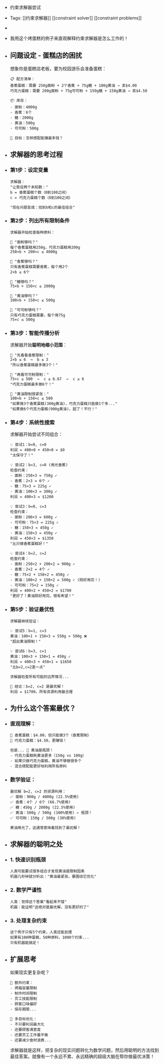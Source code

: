 - 约束求解器尝试
- Tags: [[约束求解器]] [[constraint solver]] [[constraint problems]]
-
- 我用这个烤蛋糕的例子来直观解释约束求解器是怎么工作的！
- ## 问题设定 - 蛋糕店的困扰
  
  想象你是蛋糕店老板，要为校园游乐会准备蛋糕：
  
  ```
  📋 配方清单：
  香蕉蛋糕：需要 250g面粉 + 2个香蕉 + 75g糖 + 100g黄油 → 卖$4.00
  巧克力蛋糕：需要 200g面粉 + 75g可可粉 + 150g糖 + 150g黄油 → 卖$4.50
  
  📦 库存：
  - 面粉：4000g  
  - 香蕉：6个
  - 糖：2000g
  - 黄油：500g  
  - 可可粉：500g
  
  🎯 目标：怎样搭配能赚最多钱？
  ```
- ## 求解器的思考过程
- ### 第1步：设定变量
  
  ```
  求解器：
  "让我设两个未知数："
  b = 香蕉蛋糕个数（0到100之间）
  c = 巧克力蛋糕个数（0到100之间）
  
  "现在问题变成：找到b和c的最佳组合"
  ```
- ### 第2步：列出所有限制条件
  
  ```
  求解器开始检查每种原料：
  
  💭 "面粉够吗？"
  每个香蕉蛋糕用250g，巧克力蛋糕用200g
  250×b + 200×c ≤ 4000g
  
  💭 "香蕉够吗？"  
  只有香蕉蛋糕需要香蕉，每个用2个
  2×b ≤ 6个
  
  💭 "糖够吗？"
  75×b + 150×c ≤ 2000g
  
  💭 "黄油够吗？"
  100×b + 150×c ≤ 500g
  
  💭 "可可粉够吗？"
  只有巧克力蛋糕需要，每个用75g
  75×c ≤ 500g
  ```
- ### 第3步：智能传播分析
  
  求解器开始**聪明地缩小范围**：
  
  ```
  🤔 "先看看香蕉限制："
  2×b ≤ 6  →  b ≤ 3
  "所以香蕉蛋糕最多做3个！"
  
  🤔 "再看可可粉限制："  
  75×c ≤ 500  →  c ≤ 6.67  →  c ≤ 6
  "巧克力蛋糕最多做6个！"
  
  🤔 "黄油限制很紧张："
  100×b + 150×c ≤ 500
  "如果做3个香蕉蛋糕(300g黄油)，巧克力蛋糕只能做1个多..."
  "如果做6个巧克力蛋糕(900g黄油)，超了！不行！"
  ```
- ### 第4步：系统性搜索
  
  求解器开始尝试不同组合：
  
  ```
  💡 尝试1：b=0, c=0  
  利润 = 400×0 + 450×0 = $0
  "太保守了！"
  
  💡 尝试2：b=3, c=0 (用光香蕉)
  检查约束：
  - 面粉：250×3 = 750g ✓
  - 香蕉：2×3 = 6个 ✓  
  - 糖：75×3 = 225g ✓
  - 黄油：100×3 = 300g ✓
  利润 = 400×3 = $1200
  
  💡 尝试3：b=0, c=3
  检查约束：
  - 面粉：200×3 = 600g ✓
  - 可可粉：75×3 = 225g ✓
  - 糖：150×3 = 450g ✓  
  - 黄油：150×3 = 450g ✓
  利润 = 450×3 = $1350
  "比只做香蕉蛋糕好！"
  
  💡 尝试4：b=2, c=2
  检查约束：
  - 面粉：250×2 + 200×2 = 900g ✓
  - 香蕉：2×2 = 4个 ✓
  - 糖：75×2 + 150×2 = 450g ✓
  - 黄油：100×2 + 150×2 = 500g ✓ (刚好用完！)
  - 可可粉：75×2 = 150g ✓
  利润 = 400×2 + 450×2 = $1700
  "更好了！黄油刚好用完，很有希望！"
  ```
- ### 第5步：验证最优性
  
  ```
  求解器继续验证：
  
  💡 尝试5：b=1, c=3  
  黄油：100×1 + 150×3 = 550g > 500g ❌
  "超出黄油限制！"
  
  💡 尝试6：b=3, c=1
  黄油：100×3 + 150×1 = 450g ✓
  利润 = 400×3 + 450×1 = $1650
  "比b=2,c=2差一点"
  
  求解器检查所有可能的边界情况...
  
  🎉 结论：b=2, c=2 是最优解！
  利润 = $1700，所有资源利用最合理
  ```
- ## 为什么这个答案最优？
- ### 直观理解：
  
  ```
  🍌 香蕉蛋糕：$4.00，但只能做3个（香蕉限制）
  🍫 巧克力蛋糕：$4.50，更赚钱！
  
  但是... 🧈 黄油是瓶颈！
  - 巧克力蛋糕耗黄油更多（150g vs 100g）
  - 如果只做巧克力蛋糕，黄油不够做很多个
  - 混合搭配能更好地利用所有原料
  ```
- ### 数学验证：
  
  ```
  最优解 b=2, c=2 的资源利用：
  ✅ 面粉：900g / 4000g (22.5%使用)
  ✅ 香蕉：4个 / 6个 (66.7%使用)  
  ✅ 糖：450g / 2000g (22.5%使用)
  ✅ 黄油：500g / 500g (100%使用) ← 瓶颈！
  ✅ 可可粉：150g / 500g (30%使用)
  
  黄油用光了，这通常意味着找到了最优解！
  ```
- ## 求解器的聪明之处
- ### 1. 快速识别瓶颈
  
  ```
  人类可能要试很多组合才发现黄油是限制因素
  机器几秒钟就分析出："黄油最紧张，要围绕它优化"
  ```
- ### 2. 数学严谨性
  
  ```
  人类：觉得这个答案"看起来不错"
  机器：能证明"这绝对是最优解，没有更好的了"
  ```
- ### 3. 处理复杂约束
  
  ```
  这个例子只有5个约束，人类还能处理
  如果有100种蛋糕，50种原料，1000个约束...
  只有机器能搞定！
  ```
- ## 扩展思考
  
  如果现实更复杂呢？
  
  ```
  🔧 额外约束：
  - 烤箱容量限制
  - 制作时间限制  
  - 员工技能限制
  - 顾客口味偏好
  - 保存期限...
  
  🎯 多目标优化：
  - 不只要利润最大化
  - 还要顾客满意度
  - 还要员工工作量平衡
  - 还要减少食材浪费...
  ```
  
  求解器就是这样，把复杂的现实问题转化为数学问题，然后用聪明的方法找到最佳答案。就像有一个永远不累、永远精确的超级大脑在帮你做最优决策！